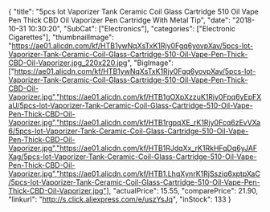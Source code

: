 {
	"title": "5pcs lot Vaporizer Tank Ceramic Coil Glass Cartridge 510 Oil Vape Pen Thick CBD Oil Vaporizer Pen Cartridge With Metal Tip",
	"date": "2018-10-31 10:30:20",
	"SubCat": ["Electronics"],
	"categories": ["Electronic Cigarettes"],
	"thumbnailImage": "https://ae01.alicdn.com/kf/HTB1ywNqXsTxK1Rjy0Fgq6yovpXav/5pcs-lot-Vaporizer-Tank-Ceramic-Coil-Glass-Cartridge-510-Oil-Vape-Pen-Thick-CBD-Oil-Vaporizer.jpg_220x220.jpg",
	"BigImage": ["https://ae01.alicdn.com/kf/HTB1ywNqXsTxK1Rjy0Fgq6yovpXav/5pcs-lot-Vaporizer-Tank-Ceramic-Coil-Glass-Cartridge-510-Oil-Vape-Pen-Thick-CBD-Oil-Vaporizer.jpg","https://ae01.alicdn.com/kf/HTB1gOXpXzzuK1Rjy0Fpq6yEpFXaU/5pcs-lot-Vaporizer-Tank-Ceramic-Coil-Glass-Cartridge-510-Oil-Vape-Pen-Thick-CBD-Oil-Vaporizer.jpg","https://ae01.alicdn.com/kf/HTB1rgpqXE_rK1Rjy0Fcq6zEvVXa6/5pcs-lot-Vaporizer-Tank-Ceramic-Coil-Glass-Cartridge-510-Oil-Vape-Pen-Thick-CBD-Oil-Vaporizer.jpg","https://ae01.alicdn.com/kf/HTB1RJdqXx_rK1RkHFqDq6yJAFXag/5pcs-lot-Vaporizer-Tank-Ceramic-Coil-Glass-Cartridge-510-Oil-Vape-Pen-Thick-CBD-Oil-Vaporizer.jpg","https://ae01.alicdn.com/kf/HTB1.LhqXynrK1RjSsziq6xptpXaC/5pcs-lot-Vaporizer-Tank-Ceramic-Coil-Glass-Cartridge-510-Oil-Vape-Pen-Thick-CBD-Oil-Vaporizer.jpg"],
	"actualPrice": 15.55,
	"comparePrice": 21.90,
	"linkurl": "http://s.click.aliexpress.com/e/uszYsJq",
	"inStock": 133
}
